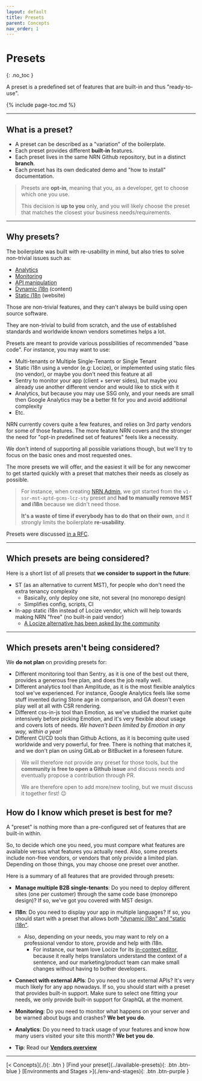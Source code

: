 ```yaml
---
layout: default
title: Presets
parent: Concepts
nav_order: 1
---
```


# Presets
{: .no_toc }

<div class="code-example" markdown="1">
A preset is a predefined set of features that are built-in and thus "ready-to-use".
</div>

{% include page-toc.md %}

---

## What is a preset?

- A preset can be described as a "variation" of the boilerplate.
- Each preset provides different **built-in** features.
- Each preset lives in the same NRN Github repository, but in a distinct **branch**.
- Each preset has its own dedicated demo and "how to install" documentation.

> Presets are **opt-in**, meaning that you, as a developer, get to choose which one you use.
>
> This decision is **up to you** only, and you will likely choose the preset that matches the closest your business needs/requirements.

---

## Why presets?

The boilerplate was built with re-usability in mind, but also tries to solve non-trivial issues such as:
- [Analytics](./analytics)
- [Monitoring](./monitoring)
- [API manipulation](./analytics)
- [Dynamic i18n](../reference/terminology#nrn-terms) (content)
- [Static i18n](../reference/terminology#nrn-terms) (website)

Those are non-trivial features, and they can't always be build using open source software.

They are non-trivial to build from scratch, and the use of established standards and worldwide known vendors sometimes helps a lot.

Presets are meant to provide various possibilities of recommended "base code". For instance, you may want to use:
- Multi-tenants or Multiple Single-Tenants or Single Tenant
- Static i18n using a vendor (e.g: Locize), or implemented using static files (no vendor), or maybe you don't need this feature at all
- Sentry to monitor your app (client + server sides), but maybe you already use another different vendor and would like to stick with it
- Analytics, but because you may use SSG only, and your needs are small then Google Analytics may be a better fit for you and avoid additional complexity
- Etc.

NRN currently covers quite a few features, and relies on 3rd party vendors for some of those features.
The more feature NRN covers and the stronger the need for "opt-in predefined set of features" feels like a necessity.

We don't intend of supporting all possible variations though, but we'll try to focus on the basic ones and most requested ones.

The more presets we will offer, and the easiest it will be for any newcomer to get started quickly with a preset that matches their needs as closely as possible.

> For instance, when creating [NRN Admin](https://github.com/UnlyEd/next-right-now-admin), we got started from the `v1-ssr-mst-aptd-gcms-lcz-sty` preset and **had to manually remove MST and i18n** because we didn't need those.
>
> **It's a waste of time if everybody has to do that on their own**, and it strongly limits the boilerplate **re-usability**.

Presets were discussed [in a RFC](https://github.com/UnlyEd/next-right-now/issues/18).

---

## Which presets **are** being considered?

Here is a short list of all presets that **we consider to support in the future**:
- ST (as an alternative to current MST), for people who don't need the extra tenancy complexity
    - Basically, only deploy one site, not several (no monorepo design)
    - Simplifies config, scripts, CI
- In-app static i18n instead of Locize vendor, which will help towards making NRN "free" (no built-in paid vendor)
    - [A Locize alternative has been asked by the community](https://github.com/UnlyEd/next-right-now/issues/16)

---

## Which presets **aren't** being considered?

We **do not plan** on providing presets for:
- Different monitoring tool than Sentry, as it is one of the best out there, provides a generous free plan, and does the job really well.
- Different analytics tool than Amplitude, as it is the most flexible analytics tool we've experienced.
    For instance, Google Analytics feels like some stuff invented during Stone age in comparison, and GA doesn't even play well at all with CSR rendering.
- Different css-in-js tool than Emotion, as we've studied the market quite intensively before picking Emotion, and it's very flexible about usage and covers lots of needs.
    _We haven't been limited by Emotion in any way, within a year!_
- Different CI/CD tools than Github Actions, as it is becoming quite used worldwide and very powerful, for free. There is nothing that matches it, and we don't plan on using GitLab or BitBucket in a foreseen future.

> We will therefore not provide any preset for those tools, but the **community is free to open a Github issue** and discuss needs and eventually propose a contribution through PR.
>
> We are therefore open to add more/new tooling, but we must discuss it together first! :wink:

## How do I know which preset is best for me?

A "preset" is nothing more than a pre-configured set of features that are built-in within.

So, to decide which one you need, you must compare what features are available versus what features you actually need.
Also, some presets include non-free vendors, or vendors that only provide a limited plan.
Depending on those things, you may choose one preset over another.

Here is a summary of all features that are provided through presets:
- **Manage multiple B2B single-tenants**: Do you need to deploy different sites (one per customer) through the same code base (monorepo design)? If so, we've got you covered with MST design.
- **I18n**: Do you need to display your app in multiple languages?
    If so, you should start with a preset that allows both ["dynamic i18n" and "static i18n"](../reference/terminology#nrn-terms).
    - Also, depending on your needs, you may want to rely on a professional vendor to store, provide and help with i18n.
        - For instance, our team love Locize for its [in-context editor](https://docs.locize.com/more/incontext-editor), because it really helps translators understand the context of a sentence, and our marketing/product team can make small changes without having to bother developers.
- **Connect with external APIs**: Do you need to use external APIs? It's very much likely for any app nowadays.
    If so, you should start with a preset that provides built-in support. Make sure to select one fitting your needs, we only provide built-in support for GraphQL at the moment.
- **Monitoring**: Do you need to monitor what happens on your server and be warned about bugs and crashes? **We bet you do**.
- **Analytics**: Do you need to track usage of your features and know how many users visited your site this month? **We bet you do**.

- **Tip**: Read our [**Vendors overview**](../reference/vendors)

---

<div class="pagination-section">
    <span class="fs-4" markdown="1">
    [< Concepts](./){: .btn }
    </span>
    <span class="fs-4" markdown="1">
    [Find your preset](../available-presets){: .btn .btn-blue }
    </span>
    <span class="fs-4" markdown="1">
    [Environments and Stages >](./env-and-stages){: .btn .btn-purple }
    </span>
</div>
